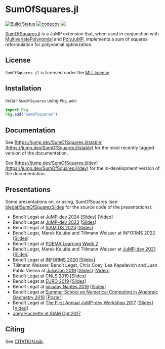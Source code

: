 # SumOfSquares.jl

[![Build Status](https://github.com/jump-dev/SumOfSquares.jl/workflows/CI/badge.svg?branch=master)](https://github.com/jump-dev/SumOfSquares.jl/actions?query=workflow%3ACI)
[![codecov](https://codecov.io/gh/jump-dev/SumOfSquares.jl/branch/master/graph/badge.svg)](https://codecov.io/gh/jump-dev/SumOfSquares.jl)
[![](https://zenodo.org/badge/DOI/10.5281/zenodo.1208672.svg)](https://doi.org/10.5281/zenodo.1208672)

[SumOfSquares.jl](https://github.com/jump-dev/SumOfSquares.jl) is a JuMP
extension that, when used in conjunction with [MultivariatePolynomial](https://github.com/JuliaAlgebra/MultivariatePolynomials.jl)
and [PolyJuMP](https://github.com/jump-dev/PolyJuMP.jl), implements a sum of
squares reformulation for polynomial optimization.

## License

`SumOfSquares.jl` is licensed under the [MIT license](https://github.com/jump-dev/SumOfSquares.jl/blob/master/LICENSE.md).

## Installation

Install `SumOfSquares` using `Pkg.add`:
```julia
import Pkg
Pkg.add("SumOfSquares")
```

## Documentation

See [https://jump.dev/SumOfSquares.jl/stable](https://jump.dev/SumOfSquares.jl/stable)
for the most recently tagged version of the documentation.

See [https://jump.dev/SumOfSquares.jl/dev](https://jump.dev/SumOfSquares.jl/dev)
for the in-development version of the documentation.

## Presentations

Some presentations on, or using, SumOfSquares (see [blegat/SumOfSquaresSlides](https://github.com/blegat/SumOfSquaresSlides)
for the source code of the presentations):

  * Benoît Legat at [JuMP-dev 2024](https://jump.dev/meetings/jumpdev2024/) [[Slides](https://jump.dev/assets/jump-dev-workshops/2024/legat.html)] [[Video](https://youtu.be/CGPHaHxCG2w)]
  * Benoît Legat at [JuMP-dev 2023](https://pretalx.com/juliacon2023/talk/XLT8H3/) [[Slides](https://drive.google.com/file/d/1H-_Ot7tP2g7t95r0K_mTaXvGO1ChUPci/view?usp=drive_link)]
  * Benoît Legat at [SIAM DS 2023](https://www.siam.org/conferences/cm/conference/ds23) [[Slides](https://drive.google.com/file/d/18isl8aCr_mAsLg9v3eqe-t1BxEP4_TPE/view?usp=drive_link)]
  * Benoît Legat, Marek Kaluba and Tillmann Weisser at INFORMS 2022 [[Slides](https://drive.google.com/file/d/1rlsIxgcnKWT436k4MNenjHfgH0UYRLAB/view?usp=share_link)]
  * Benoît Legat at [POEMA Learning Week 2](http://poema-network.eu/index.php/news-and-events/project-workshops/13-poema-learning-week-2)
  * Benoît Legat, Marek Kaluba and Tillmann Weisser at [JuMP-dev 2021](https://pretalx.com/juliacon2021/talk/L8DTE3/) [[Slides](https://drive.google.com/file/d/1HtArDFNMQ6IYUqRjSWR3JviJp9xLtSlB/view?usp=sharing)]
  * Benoît Legat at [INFORMS 2020](http://meetings2.informs.org/wordpress/annual2020/) [[Slides](https://drive.google.com/file/d/1lb8NtOWCikTYm6KRUZCSLYgaUjqIsSyV/view?usp=sharing)]
  * Tillmann Weisser, Benoît Legat, Chris Coey, Lea Kapelevich and Juan Pablo Vielma at [JuliaCon 2019](https://juliacon.org/2019/) [[Slides](https://drive.google.com/open?id=1HiA-praFyejE0Z3nVSpFEv938TAcPjA9)] [[Video](https://www.youtube.com/watch?v=cTmqmPcroFo)]
  * Benoît Legat at [CNLS 2019](https://cnls.lanl.gov/External/showtalksummary.php?selection=7768) [[Slides](https://drive.google.com/open?id=1kNF18C7RY2zi7jcZBMO1PRXtHuvVTFPn)]
  * Benoît Legat at [EURO 2019](https://www.euro2019dublin.com/) [[Slides](https://drive.google.com/open?id=1Wry56NzzL4QBRSwuhP4AlKOe2i2FL7dk)]
  * Benoît Legat at [juliaday Nantes 2019](https://julialang.univ-nantes.fr/programme/) [[Slides](https://drive.google.com/open?id=1pN3G9Pr8jbzK9EEaJ9a6p_qKwSbxb2bo)]
  * Benoît Legat at [Summer School on Numerical Computing in Algebraic Geometry 2018](https://www.mis.mpg.de/calendar/conferences/2018/nc2018.html) [[Poster](https://drive.google.com/open?id=1pf9rdoVEjAnD164rptLki1AG0AH4i88M)]
  * Benoît Legat at [The First Annual JuMP-dev Workshop 2017](https://jump.dev/meetings/mit2017/) [[Slides](https://drive.google.com/file/d/1ea5eSMvMB3jXPuljzNGmMKied-n50YIo/view?usp=sharing)] [[Video](https://youtu.be/kyo72yWYr54)]
  * [Joey Huchette at SIAM Opt 2017](https://docs.google.com/presentation/d/1ASfjB1TdLJmYxT0b6rnyGh9eLbMc-66bTOt3_3yvc90/edit?usp=sharing)

## Citing

See [CITATION.bib](https://github.com/jump-dev/SumOfSquares.jl/blob/master/CITATION.bib).
